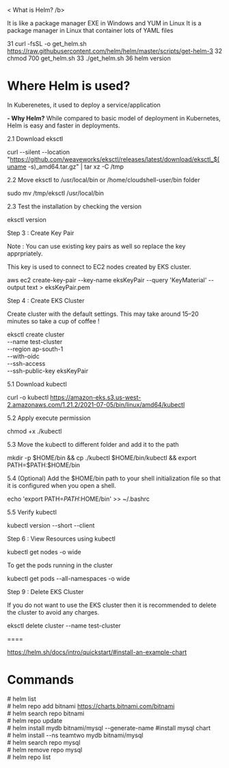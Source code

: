 < What is Helm? /b>

It is like a package manager EXE in Windows and YUM in Linux 
It is a package manager in Linux that container lots of YAML files 




  31  curl -fsSL -o get_helm.sh https://raw.githubusercontent.com/helm/helm/master/scripts/get-helm-3
   32  chmod 700 get_helm.sh
   33  ./get_helm.sh
   36  helm version 



# Where Helm is used?

In Kuberenetes, it used to deploy a service/application

**- Why Helm?**
While compared to basic model of deployment in Kubernetes, Helm is easy and faster in deployments.

2.1 Download eksctl

curl --silent --location "https://github.com/weaveworks/eksctl/releases/latest/download/eksctl_$(uname -s)_amd64.tar.gz" | tar xz -C /tmp

2.2 Move eksctl to /usr/local/bin or /home/cloudshell-user/bin folder

sudo mv /tmp/eksctl /usr/local/bin

2.3 Test the installation by checking the version

eksctl version

Step 3 : Create Key Pair

Note : You can use existing key pairs as well so replace the key apprpriately.

This key is used to connect to EC2 nodes created by EKS cluster.

aws ec2 create-key-pair --key-name eksKeyPair --query 'KeyMaterial' --output text > eksKeyPair.pem

Step 4 : Create EKS Cluster

Create cluster with the default settings. This may take around 15–20 minutes so take a cup of coffee !

eksctl create cluster \
--name test-cluster \
--region ap-south-1 \
--with-oidc \
--ssh-access \
--ssh-public-key eksKeyPair

5.1 Download kubectl

curl -o kubectl https://amazon-eks.s3.us-west-2.amazonaws.com/1.21.2/2021-07-05/bin/linux/amd64/kubectl

5.2 Apply execute permission

chmod +x ./kubectl


5.3 Move the kubectl to different folder and add it to the path

mkdir -p $HOME/bin && cp ./kubectl $HOME/bin/kubectl && export PATH=$PATH:$HOME/bin

5.4 (Optional) Add the $HOME/bin path to your shell initialization file so that it is configured when you open a shell.

echo 'export PATH=$PATH:$HOME/bin' >> ~/.bashrc


5.5 Verify kubectl

kubectl version --short --client


Step 6 : View Resources using kubectl

kubectl get nodes -o wide



To get the pods running in the cluster

kubectl get pods --all-namespaces -o wide



Step 9 : Delete EKS Cluster

If you do not want to use the EKS cluster then it is recommended to delete the cluster to avoid any charges.

eksctl delete cluster --name test-cluster

====

https://helm.sh/docs/intro/quickstart/#install-an-example-chart

# Commands

\# helm list  <br />
\# helm repo add bitnami https://charts.bitnami.com/bitnami  <br />
\# helm search repo bitnami  <br />
\# helm repo update      <br />
\# helm install mydb bitnami/mysql --generate-name #install mysql chart  <br />
\# helm install --ns teamtwo mydb bitnami/mysql  <br />
\# helm search repo mysql  <br />
\# helm remove repo mysql   <br />
\# helm repo list  <br />





